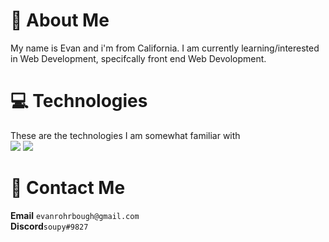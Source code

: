 # 👀 About Me
My name is Evan and i'm from California. I am currently learning/interested in Web Development, specifcally front end Web Devolopment.

# 💻 Technologies
These are the technologies I am somewhat familiar with <br>
<img src="https://camo.githubusercontent.com/af41e7aa69a8380051b79929b5c9e32c65333aa24bd13bdeb02ed9a7e4ec7918/68747470733a2f2f696d672e736869656c64732e696f2f62616467652f2d52656163742d3631646166623f7374796c653d666f722d7468652d6261646765266c6f676f436f6c6f723d626c61636b266c6f676f3d7265616374"> <img src="https://camo.githubusercontent.com/244d610982fecec13f4426d6382a66ba43e63bd0cacfad3d9877c5610649951d/68747470733a2f2f696d672e736869656c64732e696f2f62616467652f2d4a6176615363726970742d6637646631653f7374796c653d666f722d7468652d6261646765266c6f676f436f6c6f723d626c61636b266c6f676f3d6a617661736372697074">

# 📧 Contact Me
<b>Email</b> `evanrohrbough@gmail.com`
<br>
<b>Discord</b>`soupy#9827`
